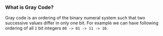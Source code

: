 ### What is Gray Code?
Gray code is an ordering of the binary numeral system such that two successive values differ in only one bit. 
For example we can have following ordering of all `2` bit integers `00 -> 01 -> 11 -> 10`. 
